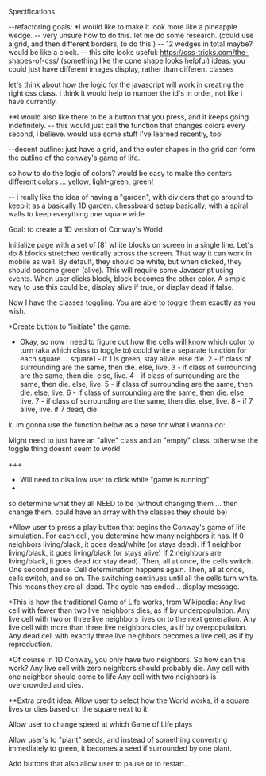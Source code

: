 Specifications

--refactoring goals:
*I would like to make it look more like a pineapple wedge. 
  -- very unsure how to do this. let me do some research. (could use a grid, and then different borders, to do this.)
  -- 12 wedges in total maybe? would be like a clock. 
  -- this site looks useful: https://css-tricks.com/the-shapes-of-css/ (something like the cone shape looks helpful)
  ideas: you could just have different images display, rather than different classes
  
  let's think about how the logic for the javascript will work in creating the right css class. i think it would help to number the id's in order, not like i have currently.

  

**I would also like there to be a button that you press, and it keeps going indefinitely.
  -- this would just call the function that changes colors every second, i believe. would use some stuff i've learned recently, too!
  
--decent outline: just have a grid, and the outer shapes in the grid can form the outline of the conway's game of life.

so how to do the logic of colors? would be easy to make the centers different colors ... yellow, light-green, green!

-- i really like the idea of having a "garden", with dividers that go around to keep it as a basically 1D garden. chessboard setup basically, with a spiral walls to keep everything one square wide.


Goal: to create a 1D version of Conway's World

Initialize page with a set of [8] white blocks on screen in a single line.
  Let's do 8 blocks stretched vertically across the screen. That way it can work in mobile as well.
  By default, they should be white, but when clicked, they should become green (alive).
  This will require some Javascript using events. When user clicks block, block becomes the other color.
    A simple way to use this could be, display alive if true, or display dead if false.

Now I have the classes toggling. You are able to toggle them exactly as you wish.

*Create button to "initiate" the game.

- Okay, so now I need to figure out how the cells will know which color to turn (aka which class to toggle to)
could write a separate function for each square ...
  square1 - if 1 is green, stay alive. else die.
  2 - if class of surrounding are the same, then die. else, live.
  3 - if class of surrounding are the same, then die. else, live.
  4 - if class of surrounding are the same, then die. else, live.
  5 - if class of surrounding are the same, then die. else, live.
  6 - if class of surrounding are the same, then die. else, live.
  7 - if class of surrounding are the same, then die. else, live.
  8 - if 7 alive, live. if 7 dead, die.
  
 k, im gonna use the function below as a base for what i wanna do:
 
Might need to just have an "alive" class and an "empty" class. otherwise the toggle thing doesnt seem to work!
    
 

+++
- Will need to disallow user to click while "game is running"
- 

so determine what they all NEED to be (without changing them ... then change them. could have an array with the classes they should be)


*Allow user to press a play button that begins the Conway's game of life simulation.
  For each cell, you determine how many neighbors it has. 
    If 0 neighbors living/black, it goes dead/white (or stays dead).
    If 1 neighbor living/black, it goes living/black (or stays alive)
    If 2 neighbors are living/black, it goes dead (or stay dead).
  Then, all at once, the cells switch.
  One second pause. Cell determination happens again.
  Then, all at once, cells switch, and so on.
  The switching continues until all the cells turn white. This means they are all dead. The cycle has ended .. display message.
  
*This is how the traditional Game of Life works, from Wikipedia:
  Any live cell with fewer than two live neighbors dies, as if by underpopulation.
  Any live cell with two or three live neighbors lives on to the next generation.
  Any live cell with more than three live neighbors dies, as if by overpopulation.
  Any dead cell with exactly three live neighbors becomes a live cell, as if by reproduction.
  
*Of course in 1D Conway, you only have two neighbors. So how can this work?
Any live cell with zero neighbors should probably die.
Any cell with one neighbor should come to life
Any cell with two neighbors is overcrowded and dies.


**Extra credit idea:
  Allow user to select how the World works, if a square lives or dies based on the square next to it.
  
  Allow user to change speed at which Game of Life plays
  
  Allow user's to "plant" seeds, and instead of something converting immediately to green, 
  it becomes a seed if surrounded by one plant.
  
  Add buttons that also allow user to pause or to restart.
